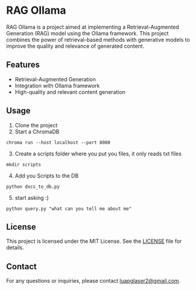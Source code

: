 # RAG Ollama
RAG Ollama is a project aimed at implementing a Retrieval-Augmented Generation (RAG) model using the Ollama framework. This project combines the power of retrieval-based methods with generative models to improve the quality and relevance of generated content.

## Features

- Retrieval-Augmented Generation
- Integration with Ollama framework
- High-quality and relevant content generation



## Usage

1. Clone the project
2. Start a ChromaDB
```[bash]
chroma run --host localhost --port 8000                      
```
3. Create a scripts folder where you put you files, it only reads txt files
```
mkdir scripts
```
4. Add you Scripts to the DB
```
python docs_to_db.py
```
5. start asking :)
```
python query.py "what can you tell me about me"
```
## License

This project is licensed under the MIT License. See the [LICENSE](LICENSE) file for details.

## Contact

For any questions or inquiries, please contact [luapglaser2@gmail.com](mailto:luapglaser2@gmail.com).
